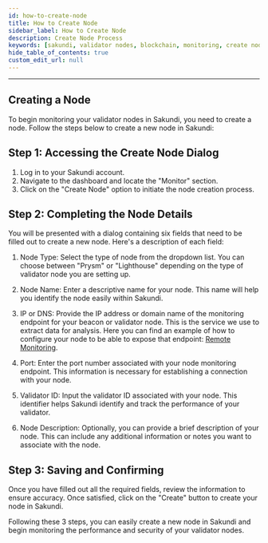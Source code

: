 ```yaml
---
id: how-to-create-node
title: How to Create Node
sidebar_label: How to Create Node
description: Create Node Process
keywords: [sakundi, validator nodes, blockchain, monitoring, create node]
hide_table_of_contents: true
custom_edit_url: null
---
```


---

## Creating a Node

To begin monitoring your validator nodes in Sakundi, you need to create a node. Follow the steps below to create a new node in Sakundi:

## Step 1: Accessing the Create Node Dialog

1) Log in to your Sakundi account.
2) Navigate to the dashboard and locate the "Monitor" section.
3) Click on the "Create Node" option to initiate the node creation process.

## Step 2: Completing the Node Details

You will be presented with a dialog containing six fields that need to be filled out to create a new node. Here's a description of each field:


<div className="sakundiCreateNodeDialog CreateNodeDialog"></div>

1) Node Type:
Select the type of node from the dropdown list. You can choose between "Prysm" or "Lighthouse" depending on the type of validator node you are setting up.

2) Node Name:
Enter a descriptive name for your node. This name will help you identify the node easily within Sakundi.

3) IP or DNS:
Provide the IP address or domain name of the monitoring endpoint for your beacon or validator node.
This is the service we use to extract data for analysis. Here you can find an example of how
to configure your node to be able to expose that endpoint:
[Remote Monitoring](https://lighthouse-book.sigmaprime.io/advanced_metrics.html).

4) Port:
Enter the port number associated with your node monitoring endpoint.
This information is necessary for establishing a connection with your node.

5) Validator ID:
Input the validator ID associated with your node. This identifier helps Sakundi identify and track the performance of your validator.

6) Node Description:
Optionally, you can provide a brief description of your node. This can include any additional information or notes you want to associate with the node.

## Step 3: Saving and Confirming

Once you have filled out all the required fields, review the information to ensure accuracy. Once satisfied, click on the  "Create" button to create your node in Sakundi.

Following these 3 steps, you can easily create a new node in Sakundi and begin monitoring the performance and security of your validator nodes.

<div className="sakundiDashboardSuccessfullyCreated"></div>

